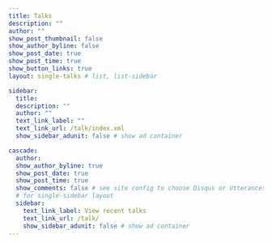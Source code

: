 ```yaml
---
title: Talks
description: ""
author: ""
show_post_thumbnail: false
show_author_byline: false
show_post_date: true
show_post_time: true
show_button_links: true
layout: single-talks # list, list-sidebar

sidebar: 
  title: 
  description: ""
  author: ""
  text_link_label: ""
  text_link_url: /talk/index.xml
  show_sidebar_adunit: false # show ad container

cascade:
  author: 
  show_author_byline: true
  show_post_date: true
  show_post_time: true
  show_comments: false # see site config to choose Disqus or Utterances
  # for single-sidebar layout
  sidebar:
    text_link_label: View recent talks
    text_link_url: /talk/
    show_sidebar_adunit: false # show ad container
---
```


